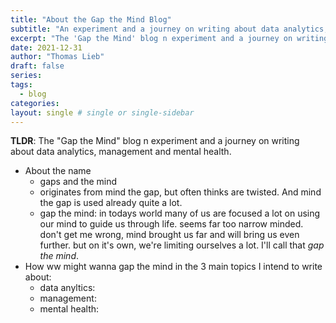 ```yaml
---
title: "About the Gap the Mind Blog"
subtitle: "An experiment and a journey on writing about data analytics, management and mental health"
excerpt: "The 'Gap the Mind' blog n experiment and a journey on writing about data analytics, management and mental health."
date: 2021-12-31
author: "Thomas Lieb"
draft: false
series:
tags:
  - blog
categories:
layout: single # single or single-sidebar
---
```


**TLDR**: The "Gap the Mind" blog n experiment and a journey on writing about data analytics, management and mental health.

* About the name
  * gaps and the mind
  * originates from mind the gap, but often thinks are twisted. And mind the gap is used already quite a lot.
  * gap the mind: in todays world many of us are focused a lot on using our mind to guide us through life. seems far too narrow minded. don't get me wrong, mind brought us far and will bring us even further. but on it's own, we're limiting ourselves a lot. I'll call that *gap the mind*.
* How ww might wanna gap the mind in the 3 main topics I intend to write about:
    * data anyltics: 
    * management: 
    * mental health: 

